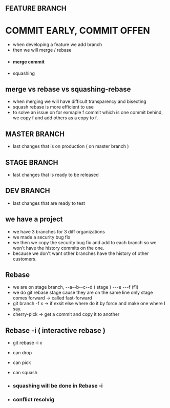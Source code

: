 ## FEATURE BRANCH
# COMMIT EARLY, COMMIT OFFEN

- when developing a feature we add branch 
- then we will merge / rebase 
- #### merge commit 
- squashing

## merge vs rebase vs squashing-rebase

- when merging we will have difficult transparency and bisecting
- squash rebase is more efficient to use
- to solve an issue on for exmaple f commit which is one commit behind, we copy f and add others as a copy to f.


## MASTER BRANCH 

- last changes that is on production ( on master branch )

## STAGE BRANCH 

- last changes that is ready to be released

## DEV BRANCH 

- last changes that are ready to test



## we have a project 

- we have 3 branches for 3 diff organizations 
- we made a security bug fix 
- we then we copy the security bug fix and add to each branch so we won't have the history commits on the one.
- because we don't want other branches have the history of other customers.

## Rebase 

- we are on stage branch, --a--b--c--d ( stage ) ---e ---f  (f1)
- we do git rebase stage cause they are on the same line only stage comes forward -> called fast-forward
- git branch -f x -> if exsit else where do it by force and make one where I say.
- cherry-pick -> get a commit and copy it to another

## Rebase -i ( interactive rebase )

- git rebase -i x
- can drop 
- can pick 
- can squash 

- ### squashing will be done in Rebase -i 
- ### conflict resolvig


